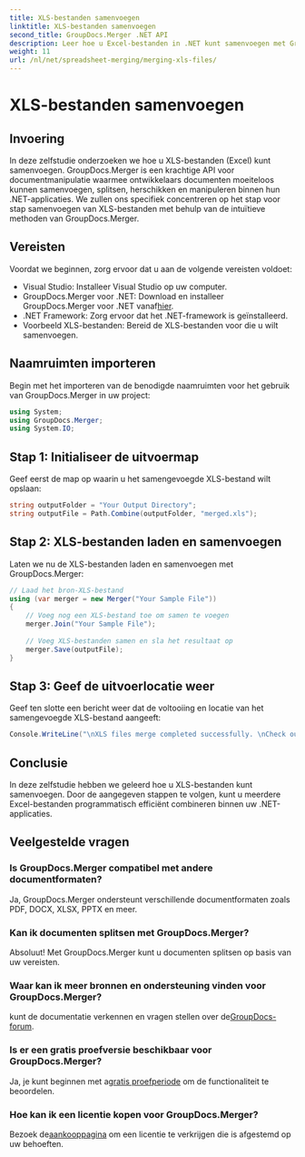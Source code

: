 ```yaml
---
title: XLS-bestanden samenvoegen
linktitle: XLS-bestanden samenvoegen
second_title: GroupDocs.Merger .NET API
description: Leer hoe u Excel-bestanden in .NET kunt samenvoegen met GroupDocs.Merger voor naadloze documentmanipulatie. Volg onze stap-voor-stap handleiding.
weight: 11
url: /nl/net/spreadsheet-merging/merging-xls-files/
---
```


# XLS-bestanden samenvoegen

## Invoering
In deze zelfstudie onderzoeken we hoe u XLS-bestanden (Excel) kunt samenvoegen. GroupDocs.Merger is een krachtige API voor documentmanipulatie waarmee ontwikkelaars documenten moeiteloos kunnen samenvoegen, splitsen, herschikken en manipuleren binnen hun .NET-applicaties. We zullen ons specifiek concentreren op het stap voor stap samenvoegen van XLS-bestanden met behulp van de intuïtieve methoden van GroupDocs.Merger.
## Vereisten
Voordat we beginnen, zorg ervoor dat u aan de volgende vereisten voldoet:
- Visual Studio: Installeer Visual Studio op uw computer.
-  GroupDocs.Merger voor .NET: Download en installeer GroupDocs.Merger voor .NET vanaf[hier](https://releases.groupdocs.com/merger/net/).
- .NET Framework: Zorg ervoor dat het .NET-framework is geïnstalleerd.
- Voorbeeld XLS-bestanden: Bereid de XLS-bestanden voor die u wilt samenvoegen.

## Naamruimten importeren
Begin met het importeren van de benodigde naamruimten voor het gebruik van GroupDocs.Merger in uw project:
```csharp
using System; 
using GroupDocs.Merger;
using System.IO;
```
## Stap 1: Initialiseer de uitvoermap
Geef eerst de map op waarin u het samengevoegde XLS-bestand wilt opslaan:
```csharp
string outputFolder = "Your Output Directory";
string outputFile = Path.Combine(outputFolder, "merged.xls");
```
## Stap 2: XLS-bestanden laden en samenvoegen
Laten we nu de XLS-bestanden laden en samenvoegen met GroupDocs.Merger:
```csharp
// Laad het bron-XLS-bestand
using (var merger = new Merger("Your Sample File"))
{
    // Voeg nog een XLS-bestand toe om samen te voegen
    merger.Join("Your Sample File");
    
    // Voeg XLS-bestanden samen en sla het resultaat op
    merger.Save(outputFile);
}
```
## Stap 3: Geef de uitvoerlocatie weer
Geef ten slotte een bericht weer dat de voltooiing en locatie van het samengevoegde XLS-bestand aangeeft:
```csharp
Console.WriteLine("\nXLS files merge completed successfully. \nCheck output in {0}", outputFolder);
```

## Conclusie
In deze zelfstudie hebben we geleerd hoe u XLS-bestanden kunt samenvoegen. Door de aangegeven stappen te volgen, kunt u meerdere Excel-bestanden programmatisch efficiënt combineren binnen uw .NET-applicaties.

## Veelgestelde vragen
### Is GroupDocs.Merger compatibel met andere documentformaten?
Ja, GroupDocs.Merger ondersteunt verschillende documentformaten zoals PDF, DOCX, XLSX, PPTX en meer.
### Kan ik documenten splitsen met GroupDocs.Merger?
Absoluut! Met GroupDocs.Merger kunt u documenten splitsen op basis van uw vereisten.
### Waar kan ik meer bronnen en ondersteuning vinden voor GroupDocs.Merger?
 kunt de documentatie verkennen en vragen stellen over de[GroupDocs-forum](https://forum.groupdocs.com/c/merger/32).
### Is er een gratis proefversie beschikbaar voor GroupDocs.Merger?
 Ja, je kunt beginnen met a[gratis proefperiode](https://releases.groupdocs.com/) om de functionaliteit te beoordelen.
### Hoe kan ik een licentie kopen voor GroupDocs.Merger?
 Bezoek de[aankooppagina](https://purchase.groupdocs.com/buy) om een licentie te verkrijgen die is afgestemd op uw behoeften.